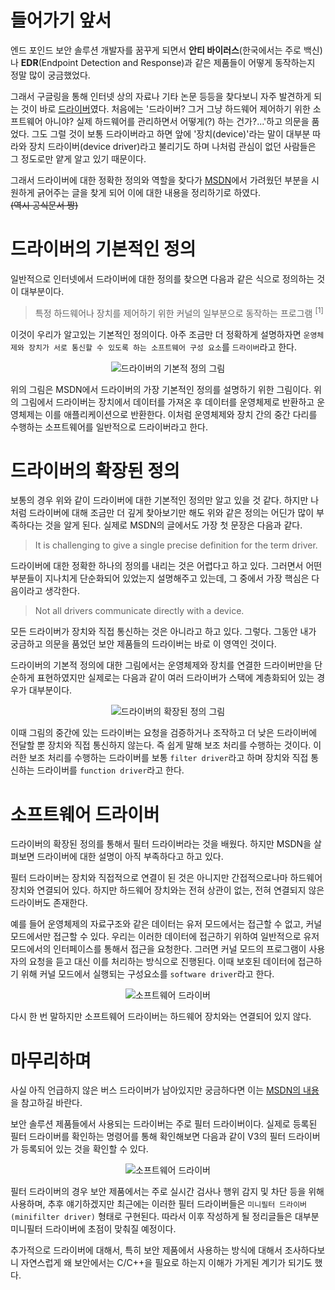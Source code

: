 # 들어가기 앞서
엔드 포인드 보안 솔루션 개발자를 꿈꾸게 되면서 <b>안티 바이러스</b>(한국에서는 주로 백신)나 <b>EDR</b>(Endpoint Detection and Response)과 같은 제품들이 어떻게 동작하는지 정말 많이 궁금했었다.

그래서 구글링을 통해 인터넷 상의 자료나 기타 논문 등등을 찾다보니 자주 발견하게 되는 것이 바로 <ins>드라이버</ins>였다. 처음에는 '드라이버? 그거 그냥 하드웨어 제어하기 위한 소프트웨어 
아니야? 실제 하드웨어를 관리하면서 어떻게(?) 하는 건가?...'하고 의문을 품었다. 그도 그럴 것이 보통 드라이버라고 하면 앞에 '장치(device)'라는 말이 대부분 따라와 장치 드라이버(device driver)라고 
불리기도 하며 나처럼 관심이 없던 사람들은 그 정도로만 얕게 알고 있기 때문이다.

그래서 드라이버에 대한 정확한 정의와 역할을 찾다가 [MSDN](https://docs.microsoft.com/en-us/windows-hardware/drivers/gettingstarted/what-is-a-driver-)에서 가려웠던 부분을 시원하게 긁어주는 글을 찾게 되어 이에 대한 내용을 정리하기로 하였다.  
~~(역시 공식문서 짱)~~

# 드라이버의 기본적인 정의
일반적으로 인터넷에서 드라이버에 대한 정의를 찾으면 다음과 같은 식으로 정의하는 것이 대부분이다.

> 특정 하드웨어나 장치를 제어하기 위한 커널의 일부분으로 동작하는 프로그램 <sup>[1]</sup>

이것이 우리가 알고있는 기본적인 정의이다. 아주 조금만 더 정확하게 설명하자면 `운영체제와 장치가 서로 통신할 수 있도록 하는 소프트웨어 구성 요소`를 `드라이버`라고 한다.

<p align="center">
<img alt="드라이버의 기본적 정의 그림" src="https://user-images.githubusercontent.com/77680436/125152829-78999680-e18a-11eb-8cb5-f629fa87a436.png"/>
</p>

위의 그림은 MSDN에서 드라이버의 가장 기본적인 정의를 설명하기 위한 그림이다. 위의 그림에서 드라이버는 장치에서 데이터를 가져온 후 데이터를 운영체제로 반환하고 
운영체제는 이를 애플리케이션으로 반환한다. 이처럼 운영체제와 장치 간의 중간 다리를 수행하는 소프트웨어를 일반적으로 드라이버라고 한다.

# 드라이버의 확장된 정의
보통의 경우 위와 같이 드라이버에 대한 기본적인 정의만 알고 있을 것 같다. 
하지만 나처럼 드라이버에 대해 조금만 더 깊게 찾아보기만 해도 위와 같은 정의는 어딘가 많이 부족하다는 것을 알게 된다. 실제로 MSDN의 글에서도 가장 첫 문장은 다음과 같다.

> It is challenging to give a single precise definition for the term driver.

드라이버에 대한 정확한 하나의 정의를 내리는 것은 어렵다고 하고 있다. 그러면서 어떤 부분들이 지나치게 단순화되어 있었는지 설명해주고 있는데, 그 중에서 가장 핵심은 다음이라고 생각한다.

> Not all drivers communicate directly with a device.

모든 드라이버가 장치와 직접 통신하는 것은 아니라고 하고 있다. 그렇다. 그동안 내가 궁금하고 의문을 품었던 보안 제품들의 드라이버는 바로 이 영역인 것이다.

드라이버의 기본적 정의에 대한 그림에서는 운영체제와 장치를 연결한 드라이버만을 단순하게 표현하였지만 실제로는 다음과 같이 여러 드라이버가 스택에 계층화되어 있는 경우가 대부분이다.

<p align="center">
<img alt="드라이버의 확장된 정의 그림" src="https://user-images.githubusercontent.com/77680436/125153238-52c1c100-e18d-11eb-866a-6bbd3f2b07b7.png"/>
</p>

이때 그림의 중간에 있는 드라이버는 요청을 검증하거나 조작하고 더 낮은 드라이버에 전달할 뿐 장치와 직접 통신하지 않는다. 즉 쉽게 말해 보조 처리를 수행하는 것이다. 
이러한 보조 처리를 수행하는 드라이버를 보통 `filter driver`라고 하며 장치와 직접 통신하는 드라이버를 `function driver`라고 한다.

# 소프트웨어 드라이버
드라이버의 확장된 정의를 통해서 필터 드라이버라는 것을 배웠다. 하지만 MSDN을 살펴보면 드라이버에 대한 설명이 아직 부족하다고 하고 있다.

필터 드라이버는 장치와 직접적으로 연결이 된 것은 아니지만 간접적으로나마 하드웨어 장치와 연결되어 있다. 하지만 하드웨어 장치와는 전혀 상관이 없는, 전혀 연결되지 않은 드라이버도 존재한다.

예를 들어 운영체제의 자료구조와 같은 데이터는 유저 모드에서는 접근할 수 없고, 커널 모드에서만 접근할 수 있다. 
우리는 이러한 데이터에 접근하기 위하여 일반적으로 유저 모드에서의 인터페이스를 통해서 접근을 요청한다. 그러면 커널 모드의 프로그램이 사용자의 요청을 듣고 대신 이를 처리하는 방식으로 진행된다.
이때 보호된 데이터에 접근하기 위해 커널 모드에서 실행되는 구성요소를 `software driver`라고 한다.

<p align="center">
<img alt="소프트웨어 드라이버" src="https://user-images.githubusercontent.com/77680436/125153716-a84b9d00-e190-11eb-99c9-322627eff3ae.png"/>
</p>

다시 한 번 말하지만 소프트웨어 드라이버는 하드웨어 장치와는 연결되어 있지 않다.

# 마무리하며
사실 아직 언급하지 않은 버스 드라이버가 남아있지만 궁금하다면 이는 [MSDN의 내용](https://docs.microsoft.com/en-us/windows-hardware/drivers/gettingstarted/what-is-a-driver-#additional-notes)을 참고하길 바란다.

보안 솔루션 제품들에서 사용되는 드라이버는 주로 필터 드라이버이다. 실제로 등록된 필터 드라이버를 확인하는 명령어를 통해 확인해보면 다음과 같이 V3의 필터 드라이버가 등록되어 있는 것을 
확인할 수 있다.

<p align="center">
<img alt="소프트웨어 드라이버" src="https://user-images.githubusercontent.com/77680436/125154212-e72f2200-e193-11eb-84d5-316ee505ddf3.png"/>
</p>

필터 드라이버의 경우 보안 제품에서는 주로 실시간 검사나 행위 감지 및 차단 등을 위해 사용하며, 추후 얘기하겠지만 최근에는 이러한 필터 드라이버들은 `미니필터 드라이버(minifilter driver)` 형태로 구현된다. 
따라서 이후 작성하게 될 정리글들은 대부분 미니필터 드라이버에 초점이 맞춰질 예정이다.

추가적으로 드라이버에 대해서, 특히 보안 제품에서 사용하는 방식에 대해서 조사하다보니 자연스럽게 왜 보안에서는 C/C++을 필요로 하는지 이해가 가게된 계기가 되기도 했다.
